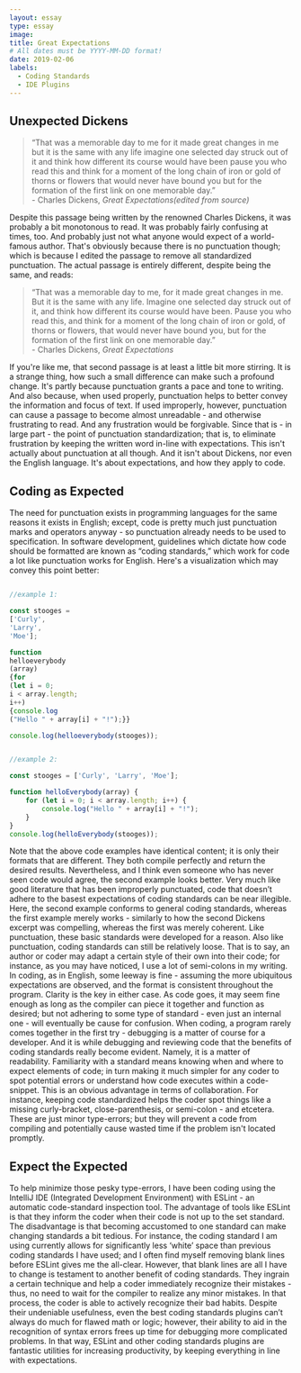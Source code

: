 ```yaml
---
layout: essay
type: essay
image: 
title: Great Expectations
# All dates must be YYYY-MM-DD format!
date: 2019-02-06
labels:
  - Coding Standards
  - IDE Plugins
---
```




<h2>Unexpected Dickens</h2>
<blockquote>“That was a memorable day to me for it made great changes in me but it is the same with any life imagine one selected day struck out of it and think how different its course would have been pause you who read this and think for a moment of the long chain of iron or gold of thorns or flowers that would never have bound you but for the formation of the first link on one memorable day.” <footer> - Charles Dickens, <i>Great Expectations(edited from source)</i></footer></blockquote>

Despite this passage being written by the renowned Charles Dickens, it was probably a bit monotonous to read.  It was probably fairly confusing at times, too. And probably just not what anyone would expect of a world-famous author.  That's obviously because there is no punctuation though; which is because I edited the passage to remove all standardized punctuation.  The actual passage is entirely different, despite being the same, and reads:

<blockquote>“That was a memorable day to me, for it made great changes in me. But it is the same with any life. Imagine one selected day struck out of it, and think how different its course would have been. Pause you who read this, and think for a moment of the long chain of iron or gold, of thorns or flowers, that would never have bound you, but for the formation of the first link on one memorable day.” <footer> - Charles Dickens, <i>Great Expectations</i></footer></blockquote>

If you're like me, that second passage is at least a little bit more stirring.  It is a strange thing, how such a small difference can make such a profound change.  It's partly because punctuation grants a pace and tone to writing.  And also because, when used properly, punctuation helps to better convey the information and focus of text.  If used improperly, however, punctuation can cause a passage to become almost unreadable - and otherwise frustrating to read.  And any frustration would be forgivable.  Since that is - in large part - the point of punctuation standardization; that is, to eliminate frustration by keeping the written word in-line with expectations.  This isn't actually about punctuation at all though.  And it isn't about Dickens, nor even the English language.  It's about expectations, and how they apply to code. 


<h2>Coding as Expected</h2>
The need for punctuation exists in programming languages for the same reasons it exists in English; except, code is pretty much just punctuation marks and operators anyway - so punctuation already needs to be used to specification. In software development, guidelines which dictate how code should be formatted are known as “coding standards,” which work for code a lot like punctuation works for English.  Here's a visualization which may convey this point better:

```javascript

//example 1:

const stooges = 
['Curly', 
'Larry', 
'Moe'];

function 
helloeverybody
(array) 
{for 
(let i = 0; 
i < array.length; 
i++) 
{console.log
("Hello " + array[i] + "!");}}

console.log(helloeverybody(stooges));
```

```javascript

//example 2:

const stooges = ['Curly', 'Larry', 'Moe'];

function helloEverybody(array) {
    for (let i = 0; i < array.length; i++) {
        console.log("Hello " + array[i] + "!");
    }
}
console.log(helloEverybody(stooges));

```

Note that the above code examples have identical content; it is only their formats that are different.  They both compile perfectly and return the desired results.  Nevertheless, and I think even someone who has never seen code would agree, the second example looks better.  Very much like good literature that has been improperly punctuated, code that doesn’t adhere to the basest expectations of coding standards can be near illegible.  Here, the second example conforms to general coding standards, whereas the first example merely works - similarly to how the second Dickens excerpt was compelling, whereas the first was merely coherent.  Like punctuation, these basic standards were developed for a reason.  Also like punctuation, coding standards can still be relatively loose.  That is to say, an author or coder may adapt a certain style of their own into their code; for instance, as you may have noticed, I use a lot of semi-colons in my writing.  In coding, as in English, some leeway is fine - assuming the more ubiquitous expectations are observed, and the format is consistent throughout the program.  Clarity is the key in either case.  As code goes, it may seem fine enough as long as the compiler can piece it together and function as desired; but not adhering to some type of standard - even just an internal one - will eventually be cause for confusion.  When coding, a program rarely comes together in the first try - debugging is a matter of course for a developer.  And it is while debugging and reviewing code that the benefits of coding standards really become evident.  Namely, it is a matter of readability.  Familiarity with a standard means knowing when and where to expect elements of code; in turn making it much simpler for any coder to spot potential errors or understand how code executes within a code-snippet.  This is an obvious advantage in terms of collaboration.  For instance, keeping code standardized helps the coder spot things like a missing curly-bracket, close-parenthesis, or semi-colon - and etcetera.  These are just minor type-errors; but they will prevent a code from compiling and potentially cause wasted time if the problem isn't located promptly.  

<h2>Expect the Expected</h2>
To help minimize those pesky type-errors, I have been coding using the IntelliJ IDE (Integrated Development Environment) with ESLint - an automatic code-standard inspection tool.  The advantage of tools like ESLint is that they inform the coder when their code is not up to the set standard.  The disadvantage is that becoming accustomed to one standard can make changing standards a bit tedious.  For instance, the coding standard I am using currently allows for significantly less ‘white’ space than previous coding standards I have used; and I often find myself removing blank lines before ESLint gives me the all-clear.  However, that blank lines are all I have to change is testament to another benefit of coding standards.  They ingrain a certain technique and help a coder immediately recognize their mistakes - thus, no need to wait for the compiler to realize any minor mistakes.  In that process, the coder is able to actively recognize their bad habits.  Despite their undeniable usefulness, even the best coding standards plugins can’t always do much for flawed math or logic; however, their ability to aid in the recognition of syntax errors frees up time for debugging more complicated problems.  In that way, ESLint and other coding standards plugins are fantastic utilities for increasing productivity, by keeping everything in line with expectations.

